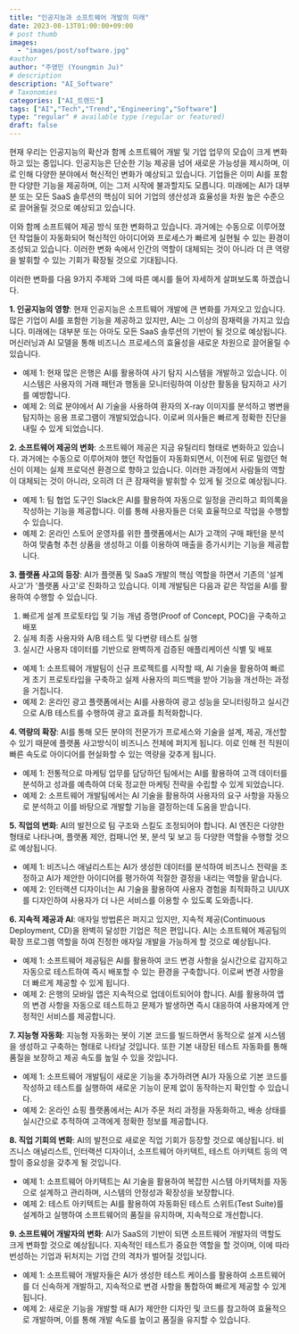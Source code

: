 ```yaml
---
title: "인공지능과 소프트웨어 개발의 미래"
date: 2023-08-13T01:00:00+09:00
# post thumb
images:
  - "images/post/software.jpg"
#author
author: "주영민 (Youngmin Ju)"
# description
description: "AI_Software"
# Taxonomies
categories: ["AI_트렌드"]
tags: ["AI","Tech","Trend","Engineering","Software"]
type: "regular" # available type (regular or featured)
draft: false
---
```


현재 우리는 인공지능의 확산과 함께 소프트웨어 개발 및 기업 업무의 모습이 크게 변화하고 있는 중입니다. 인공지능은 단순한 기능 제공을 넘어 새로운 가능성을 제시하며, 이로 인해 다양한 분야에서 혁신적인 변화가 예상되고 있습니다. 기업들은 이미 AI를 포함한 다양한 기능을 제공하며, 이는 그저 시작에 불과할지도 모릅니다. 미래에는 AI가 대부분 또는 모든 SaaS 솔루션의 핵심이 되어 기업의 생산성과 효율성을 차원 높은 수준으로 끌어올릴 것으로 예상되고 있습니다.

이와 함께 소프트웨어 제공 방식 또한 변화하고 있습니다. 과거에는 수동으로 이루어졌던 작업들이 자동화되어 혁신적인 아이디어와 프로세스가 빠르게 실현될 수 있는 환경이 조성되고 있습니다. 이러한 변화 속에서 인간의 역할이 대체되는 것이 아니라 더 큰 역량을 발휘할 수 있는 기회가 확장될 것으로 기대됩니다.

이러한 변화를 다음 9가지 주제와 그에 따른 예시를 들어 자세하게 살펴보도록 하겠습니다.

**1. 인공지능의 영향**: 현재 인공지능은 소프트웨어 개발에 큰 변화를 가져오고 있습니다. 많은 기업이 AI를 포함한 기능을 제공하고 있지만, AI는 그 이상의 잠재력을 가지고 있습니다. 미래에는 대부분 또는 아마도 모든 SaaS 솔루션의 기반이 될 것으로 예상됩니다. 머신러닝과 AI 모델을 통해 비즈니스 프로세스의 효율성을 새로운 차원으로 끌어올릴 수 있습니다.
- 예제 1: 현재 많은 은행은 AI를 활용하여 사기 탐지 시스템을 개발하고 있습니다. 이 시스템은 사용자의 거래 패턴과 행동을 모니터링하여 이상한 활동을 탐지하고 사기를 예방합니다.
- 예제 2: 의료 분야에서 AI 기술을 사용하여 환자의 X-ray 이미지를 분석하고 병변을 탐지하는 응용 프로그램이 개발되었습니다. 이로써 의사들은 빠르게 정확한 진단을 내릴 수 있게 되었습니다.
       
**2. 소프트웨어 제공의 변화**: 소프트웨어 제공은 지금 유틸리티 형태로 변화하고 있습니다. 과거에는 수동으로 이루어져야 했던 작업들이 자동화되면서, 이전에 뒤로 밀렸던 혁신이 이제는 실제 프로덕션 환경으로 향하고 있습니다. 이러한 과정에서 사람들의 역할이 대체되는 것이 아니라, 오히려 더 큰 잠재력을 발휘할 수 있게 될 것으로 예상됩니다.
- 예제 1: 팀 협업 도구인 Slack은 AI를 활용하여 자동으로 일정을 관리하고 회의록을 작성하는 기능을 제공합니다. 이를 통해 사용자들은 더욱 효율적으로 작업을 수행할 수 있습니다.
- 예제 2: 온라인 스토어 운영자를 위한 플랫폼에서는 AI가 고객의 구매 패턴을 분석하여 맞춤형 추천 상품을 생성하고 이를 이용하여 매출을 증가시키는 기능을 제공합니다.
       
**3. 플랫폼 사고의 등장**: AI가 플랫폼 및 SaaS 개발의 핵심 역할을 하면서 기존의 '설계 사고'가 '플랫폼 사고'로 진화하고 있습니다. 이제 개발팀은 다음과 같은 작업을 AI를 활용하여 수행할 수 있습니다.
1) 빠르게 설계 프로토타입 및 기능 개념 증명(Proof of Concept, POC)을 구축하고 배포
2) 실제 최종 사용자와 A/B 테스트 및 다변량 테스트 실행
3) 실시간 사용자 데이터를 기반으로 완벽하게 검증된 애플리케이션 식별 및 배포
- 예제 1: 소프트웨어 개발팀이 신규 프로젝트를 시작할 때, AI 기술을 활용하여 빠르게 초기 프로토타입을 구축하고 실제 사용자의 피드백을 받아 기능을 개선하는 과정을 거칩니다.
- 예제 2: 온라인 광고 플랫폼에서는 AI를 사용하여 광고 성능을 모니터링하고 실시간으로 A/B 테스트를 수행하여 광고 효과를 최적화합니다.

**4. 역량의 확장**: AI를 통해 모든 분야의 전문가가 프로세스와 기술을 설계, 제공, 개선할 수 있기 때문에 플랫폼 사고방식이 비즈니스 전체에 퍼지게 됩니다. 이로 인해 전 직원이 빠른 속도로 아이디어를 현실화할 수 있는 역량을 갖추게 됩니다.
- 예제 1: 전통적으로 마케팅 업무를 담당하던 팀에서는 AI를 활용하여 고객 데이터를 분석하고 성과를 예측하여 더욱 정교한 마케팅 전략을 수립할 수 있게 되었습니다.
- 예제 2: 소프트웨어 개발팀에서는 AI 기술을 활용하여 사용자의 요구 사항을 자동으로 분석하고 이를 바탕으로 개발할 기능을 결정하는데 도움을 받습니다.

**5. 직업의 변화**: AI의 발전으로 팀 구조와 스킬도 조정되어야 합니다. AI 엔진은 다양한 형태로 나타나며, 플랫폼 제안, 컴패니언 봇, 분석 및 보고 등 다양한 역할을 수행할 것으로 예상됩니다.
- 예제 1: 비즈니스 애널리스트는 AI가 생성한 데이터를 분석하여 비즈니스 전략을 조정하고 AI가 제안한 아이디어를 평가하여 적절한 결정을 내리는 역할을 맡습니다.
- 예제 2: 인터랙션 디자이너는 AI 기술을 활용하여 사용자 경험을 최적화하고 UI/UX를 디자인하여 사용자가 더 나은 서비스를 이용할 수 있도록 도와줍니다.

**6. 지속적 제공과 AI**: 애자일 방법론은 퍼지고 있지만, 지속적 제공(Continuous Deployment, CD)을 완벽히 달성한 기업은 적은 편입니다. AI는 소프트웨어 제공팀의 확장 프로그램 역할을 하여 진정한 애자일 개발을 가능하게 할 것으로 예상됩니다.
- 예제 1: 소프트웨어 제공팀은 AI를 활용하여 코드 변경 사항을 실시간으로 감지하고 자동으로 테스트하여 즉시 배포할 수 있는 환경을 구축합니다. 이로써 변경 사항을 더 빠르게 제공할 수 있게 됩니다.
- 예제 2: 은행의 모바일 앱은 지속적으로 업데이트되어야 합니다. AI를 활용하여 앱의 변경 사항을 자동으로 테스트하고 문제가 발생하면 즉시 대응하여 사용자에게 안정적인 서비스를 제공합니다.

**7. 지능형 자동화**: 지능형 자동화는 봇이 기본 코드를 빌드하면서 동적으로 설계 시스템을 생성하고 구축하는 형태로 나타날 것입니다. 또한 기본 내장된 테스트 자동화를 통해 품질을 보장하고 제공 속도를 높일 수 있을 것입니다.
- 예제 1: 소프트웨어 개발팀이 새로운 기능을 추가하려면 AI가 자동으로 기본 코드를 작성하고 테스트를 실행하여 새로운 기능이 문제 없이 동작하는지 확인할 수 있습니다.
- 예제 2: 온라인 쇼핑 플랫폼에서는 AI가 주문 처리 과정을 자동화하고, 배송 상태를 실시간으로 추적하여 고객에게 정확한 정보를 제공합니다.

**8. 직업 기회의 변화**: AI의 발전으로 새로운 직업 기회가 등장할 것으로 예상됩니다. 비즈니스 애널리스트, 인터랙션 디자이너, 소프트웨어 아키텍트, 테스트 아키텍트 등의 역할이 중요성을 갖추게 될 것입니다.
- 예제 1: 소프트웨어 아키텍트는 AI 기술을 활용하여 복잡한 시스템 아키텍처를 자동으로 설계하고 관리하며, 시스템의 안정성과 확장성을 보장합니다.
- 예제 2: 테스트 아키텍트는 AI를 활용하여 자동화된 테스트 스위트(Test Suite)를 설계하고 실행하여 소프트웨어의 품질을 유지하며, 지속적으로 개선합니다.

**9. 소프트웨어 개발자의 변화**: AI가 SaaS의 기반이 되면 소프트웨어 개발자의 역할도 크게 변화할 것으로 예상됩니다. 지속적인 테스트가 중요한 역할을 할 것이며, 이에 따라 번성하는 기업과 뒤처지는 기업 간의 격차가 벌어질 것입니다.
- 예제 1: 소프트웨어 개발자들은 AI가 생성한 테스트 케이스를 활용하여 소프트웨어를 더 신속하게 개발하고, 지속적으로 변경 사항을 통합하여 빠르게 제공할 수 있게 됩니다.
- 예제 2: 새로운 기능을 개발할 때 AI가 제안한 디자인 및 코드를 참고하여 효율적으로 개발하며, 이를 통해 개발 속도를 높이고 품질을 유지할 수 있습니다.

